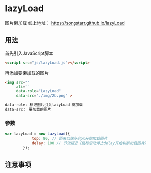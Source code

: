 # lazyLoad
图片懒加载  线上地址： https://songstarr.github.io/lazyLoad

## 用法
首先引入JavaScript脚本
```html
<script src="js/lazyLoad.js"></script>
```
再添加要懒加载的图片
```html
<img src="" 
     alt="" 
     data-role="LazyLoad"  
     data-src="./img/2b.png" >
```
```javascript
data-role: 标记图片引入lazyLoad 懒加载
data-src： 要加载的图片
```
### 参数
```javascript
var lazyLoad = new LazyLoad({
			top: 80, // 距离低端多少px开始加载图片
			delay: 100 // 节流延迟（鼠标滚动停止delay开始判断加载图片）
		});
```          
## 注意事项
